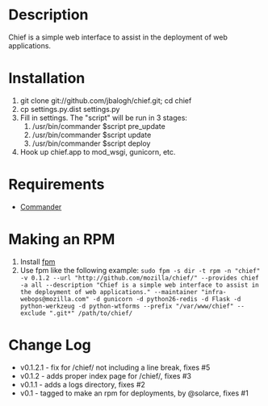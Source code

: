 # Description

Chief is a simple web interface to assist in the deployment of web applications.

# Installation

1. git clone git://github.com/jbalogh/chief.git; cd chief
2. cp settings.py.dist settings.py
3. Fill in settings. The "script" will be run in 3 stages:
    1. /usr/bin/commander $script pre_update
    2. /usr/bin/commander $script update
    3. /usr/bin/commander $script deploy
4. Hook up chief.app to mod\_wsgi, gunicorn, etc.

# Requirements

* [Commander](https://github.com/oremj/commander)

# Making an RPM

1. Install [fpm](https://github.com/jordansissel/fpm/wiki)
2. Use fpm like the following example:
`sudo fpm -s dir -t rpm -n "chief" -v 0.1.2 --url "http://github.com/mozilla/chief/" --provides chief -a all --description "Chief is a simple web interface to assist in the deployment of web applications." --maintainer "infra-webops@mozilla.com" -d gunicorn -d python26-redis -d Flask -d python-werkzeug -d python-wtforms --prefix "/var/www/chief" --exclude ".git*" /path/to/chief/`

# Change Log

* v0.1.2.1 - fix for /chief/ not including a line break, fixes #5
* v0.1.2 - adds proper index page for /chief/, fixes #3
* v0.1.1 - adds a logs directory, fixes #2
* v0.1   - tagged to make an rpm for deployments, by @solarce, fixes #1
